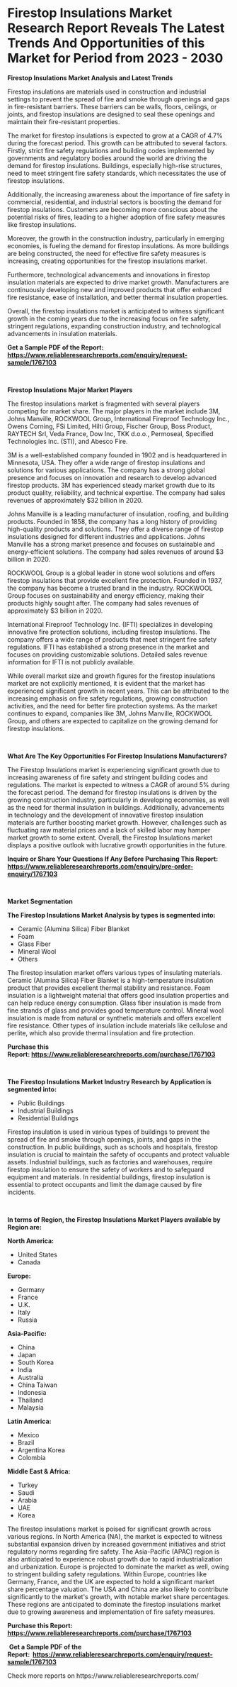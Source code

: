 <p><h1>Firestop Insulations Market Research Report Reveals The Latest Trends And Opportunities of this Market for Period from 2023 - 2030</h1></p><p><strong>Firestop Insulations Market Analysis and Latest Trends</strong></p>
<p><p>Firestop insulations are materials used in construction and industrial settings to prevent the spread of fire and smoke through openings and gaps in fire-resistant barriers. These barriers can be walls, floors, ceilings, or joints, and firestop insulations are designed to seal these openings and maintain their fire-resistant properties.</p><p>The market for firestop insulations is expected to grow at a CAGR of 4.7% during the forecast period. This growth can be attributed to several factors. Firstly, strict fire safety regulations and building codes implemented by governments and regulatory bodies around the world are driving the demand for firestop insulations. Buildings, especially high-rise structures, need to meet stringent fire safety standards, which necessitates the use of firestop insulations.</p><p>Additionally, the increasing awareness about the importance of fire safety in commercial, residential, and industrial sectors is boosting the demand for firestop insulations. Customers are becoming more conscious about the potential risks of fires, leading to a higher adoption of fire safety measures like firestop insulations.</p><p>Moreover, the growth in the construction industry, particularly in emerging economies, is fueling the demand for firestop insulations. As more buildings are being constructed, the need for effective fire safety measures is increasing, creating opportunities for the firestop insulations market.</p><p>Furthermore, technological advancements and innovations in firestop insulation materials are expected to drive market growth. Manufacturers are continuously developing new and improved products that offer enhanced fire resistance, ease of installation, and better thermal insulation properties.</p><p>Overall, the firestop insulations market is anticipated to witness significant growth in the coming years due to the increasing focus on fire safety, stringent regulations, expanding construction industry, and technological advancements in insulation materials.</p></p>
<p><strong>Get a Sample PDF of the Report:&nbsp; <a href="https://www.reliableresearchreports.com/enquiry/request-sample/1767103">https://www.reliableresearchreports.com/enquiry/request-sample/1767103</a></strong></p>
<p>&nbsp;</p>
<p><strong>Firestop Insulations Major Market Players</strong></p>
<p><p>The firestop insulations market is fragmented with several players competing for market share. The major players in the market include 3M, Johns Manville, ROCKWOOL Group, International Fireproof Technology Inc., Owens Corning, FSi Limited, Hilti Group, Fischer Group, Boss Product, RAYTECH Srl, Veda France, Dow Inc, TKK d.o.o., Permoseal, Specified Technologies Inc. (STI), and Abesco Fire.</p><p>3M is a well-established company founded in 1902 and is headquartered in Minnesota, USA. They offer a wide range of firestop insulations and solutions for various applications. The company has a strong global presence and focuses on innovation and research to develop advanced firestop products. 3M has experienced steady market growth due to its product quality, reliability, and technical expertise. The company had sales revenues of approximately $32 billion in 2020.</p><p>Johns Manville is a leading manufacturer of insulation, roofing, and building products. Founded in 1858, the company has a long history of providing high-quality products and solutions. They offer a diverse range of firestop insulations designed for different industries and applications. Johns Manville has a strong market presence and focuses on sustainable and energy-efficient solutions. The company had sales revenues of around $3 billion in 2020.</p><p>ROCKWOOL Group is a global leader in stone wool solutions and offers firestop insulations that provide excellent fire protection. Founded in 1937, the company has become a trusted brand in the industry. ROCKWOOL Group focuses on sustainability and energy efficiency, making their products highly sought after. The company had sales revenues of approximately $3 billion in 2020.</p><p>International Fireproof Technology Inc. (IFTI) specializes in developing innovative fire protection solutions, including firestop insulations. The company offers a wide range of products that meet stringent fire safety regulations. IFTI has established a strong presence in the market and focuses on providing customizable solutions. Detailed sales revenue information for IFTI is not publicly available.</p><p>While overall market size and growth figures for the firestop insulations market are not explicitly mentioned, it is evident that the market has experienced significant growth in recent years. This can be attributed to the increasing emphasis on fire safety regulations, growing construction activities, and the need for better fire protection systems. As the market continues to expand, companies like 3M, Johns Manville, ROCKWOOL Group, and others are expected to capitalize on the growing demand for firestop insulations.</p></p>
<p>&nbsp;</p>
<p><strong>What Are The Key Opportunities For Firestop Insulations Manufacturers?</strong></p>
<p><p>The Firestop Insulations market is experiencing significant growth due to increasing awareness of fire safety and stringent building codes and regulations. The market is expected to witness a CAGR of around 5% during the forecast period. The demand for firestop insulations is driven by the growing construction industry, particularly in developing economies, as well as the need for thermal insulation in buildings. Additionally, advancements in technology and the development of innovative firestop insulation materials are further boosting market growth. However, challenges such as fluctuating raw material prices and a lack of skilled labor may hamper market growth to some extent. Overall, the Firestop Insulations market displays a positive outlook with lucrative growth opportunities in the future.</p></p>
<p><strong>Inquire or Share Your Questions If Any Before Purchasing This Report: <a href="https://www.reliableresearchreports.com/enquiry/pre-order-enquiry/1767103">https://www.reliableresearchreports.com/enquiry/pre-order-enquiry/1767103</a></strong></p>
<p>&nbsp;</p>
<p><strong>Market Segmentation</strong></p>
<p><strong>The Firestop Insulations Market Analysis by types is segmented into:</strong></p>
<p><ul><li>Ceramic (Alumina Silica) Fiber Blanket</li><li>Foam</li><li>Glass Fiber</li><li>Mineral Wool</li><li>Others</li></ul></p>
<p><p>The firestop insulation market offers various types of insulating materials. Ceramic (Alumina Silica) Fiber Blanket is a high-temperature insulation product that provides excellent thermal stability and resistance. Foam insulation is a lightweight material that offers good insulation properties and can help reduce energy consumption. Glass fiber insulation is made from fine strands of glass and provides good temperature control. Mineral wool insulation is made from natural or synthetic materials and offers excellent fire resistance. Other types of insulation include materials like cellulose and perlite, which also provide thermal insulation and fire protection.</p></p>
<p><strong>Purchase this Report:&nbsp;<a href="https://www.reliableresearchreports.com/purchase/1767103">https://www.reliableresearchreports.com/purchase/1767103</a></strong></p>
<p>&nbsp;</p>
<p><strong>The Firestop Insulations Market Industry Research by Application is segmented into:</strong></p>
<p><ul><li>Public Buildings</li><li>Industrial Buildings</li><li>Residential Buildings</li></ul></p>
<p><p>Firestop insulation is used in various types of buildings to prevent the spread of fire and smoke through openings, joints, and gaps in the construction. In public buildings, such as schools and hospitals, firestop insulation is crucial to maintain the safety of occupants and protect valuable assets. Industrial buildings, such as factories and warehouses, require firestop insulation to ensure the safety of workers and to safeguard equipment and materials. In residential buildings, firestop insulation is essential to protect occupants and limit the damage caused by fire incidents.</p></p>
<p>&nbsp;</p>
<p><strong>In terms of Region, the Firestop Insulations Market Players available by Region are:</strong></p>
<p>
    <p> <strong> North America: </strong>
        <ul>
            <li>United States</li>
            <li>Canada</li>
        </ul>
        </p> 
    <p> <strong> Europe: </strong>
        <ul>
            <li>Germany</li>
            <li>France</li>
            <li>U.K.</li>
            <li>Italy</li>
            <li>Russia</li>
        </ul>
        </p> 
    <p> <strong> Asia-Pacific: </strong>
        <ul>
            <li>China</li>
            <li>Japan</li>
            <li>South Korea</li>
            <li>India</li>
            <li>Australia</li>
            <li>China Taiwan</li>
            <li>Indonesia</li>
            <li>Thailand</li>
            <li>Malaysia</li>
        </ul>
        </p> 
    <p> <strong> Latin America: </strong>
        <ul>
            <li>Mexico</li>
            <li>Brazil</li>
            <li>Argentina Korea</li>
            <li>Colombia</li>
        </ul>
        </p> 
    <p> <strong> Middle East & Africa: </strong>
        <ul>
            <li>Turkey</li>
            <li>Saudi</li>
            <li>Arabia</li>
            <li>UAE</li>
            <li>Korea</li>
        </ul>
    </p>
    </p>
<p><p>The firestop insulations market is poised for significant growth across various regions. In North America (NA), the market is expected to witness substantial expansion driven by increased government initiatives and strict regulatory norms regarding fire safety. The Asia-Pacific (APAC) region is also anticipated to experience robust growth due to rapid industrialization and urbanization. Europe is projected to dominate the market as well, owing to stringent building safety regulations. Within Europe, countries like Germany, France, and the UK are expected to hold a significant market share percentage valuation. The USA and China are also likely to contribute significantly to the market's growth, with notable market share percentages. These regions are anticipated to dominate the firestop insulations market due to growing awareness and implementation of fire safety measures.</p></p>
<p><strong>Purchase this Report: <a href="https://www.reliableresearchreports.com/purchase/1767103">https://www.reliableresearchreports.com/purchase/1767103</a></strong></p>
<p>&nbsp;<strong>Get a Sample PDF of the Report:&nbsp;&nbsp;<a href="https://www.reliableresearchreports.com/enquiry/request-sample/1767103">https://www.reliableresearchreports.com/enquiry/request-sample/1767103</a></strong></p>
<p><strong></strong></p>
<p>Check more reports on https://www.reliableresearchreports.com/</p>